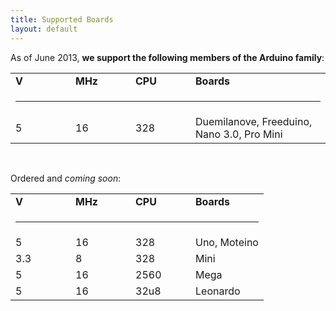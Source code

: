 ```yaml
---
title: Supported Boards
layout: default
---
```


As of June 2013, **we support the following members of the Arduino family**:

<table>
<tr><td width='80px'>  <b>V</b> </td> <td width='80px'>  <b>MHz</b> </td> <td width='80px'>  <b>CPU</b> </td> <td>  <b>Boards</b> </td></tr>
<tr><td colspan='4'><hr/></td></tr>
<tr><td>  5 </td> <td>  16  </td> <td>  328 </td> <td>  Duemilanove, Freeduino, Nano 3.0, Pro Mini </td></tr>
</table>

<p> &nbsp; </p>


Ordered and *coming soon*:


<table>
<tr><td width='80px'>  <b>V</b> </td> <td width='80px'>  <b>MHz</b> </td> <td width='80px'>  <b>CPU</b> </td> <td>  <b>Boards</b> </td></tr>
<tr><td colspan='4'><hr/></td></tr>
<tr><td>  5 </td> <td>  16 </td> <td>  328 </td> <td>  Uno, Moteino </td> </tr>
<tr><td>  3.3 </td> <td>  8 </td> <td>  328 </td> <td>  Mini </td> </tr>
<tr><td>  5 </td> <td>  16 </td> <td>  2560 </td> <td>  Mega </td></tr>
<tr><td>  5 </td> <td>  16 </td> <td>  32u8 </td> <td>  Leonardo </td> </tr>
</table>
